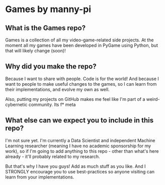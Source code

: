 # Games by manny-pi

## What is the Games repo? 
Games is a collection of all my video-game-related side projects. At the moment all my games have been developed in PyGame using Python,
but that will likely change (soon)! 

## Why did you make the repo? 
Because I want to share with people. Code is for the world! And because I want to people to make useful changes to the games, 
so I can learn from their implementations, and evolve my own as well. 

Also, putting my projects on GitHub makes me feel like I'm part of a weird-cybernetic community. Its f* meta 

## What else can we expect you to include in this repo? 
I'm not sure yet. I'm currently a Data Scientist and independent Machine Learning researcher (meaning I have no academic sponsorship for my work), 
so if I'm going to add anything to this repo - other than what's here already - it'll probably related to my research. 

But that's why I have you guys! Add as much stuff as you like. And I STRONGLY encourage you to use best-practices so anyone visiting can 
learn from your implementations. 


